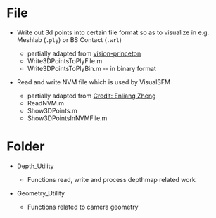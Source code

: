 # File #
- Write out 3d points into certain file format so as to visualize in e.g. Meshlab (`.ply`) or BS Contact (`.wrl`)
	- partially adapted from [vision-princeton]
	- Write3DPointsToPlyFile.m
	- Write3DPointsToPlyBin.m -- in binary format


- Read and write NVM file which is used by VisualSFM
	- partially adapted from [Credit: Enliang Zheng][ezheng]
	- ReadNVM.m
	- Show3DPoints.m
	- Show3DPointsInNVMFile.m


# Folder #
- Depth_Utility
	- Functions read, write and process depthmap related work

- Geometry_Utility
	- Functions related to camera geometry



[ezheng]: https://github.com/ezheng/script
[vision-princeton]: http://vision.princeton.edu/pvt/points2ply.m
